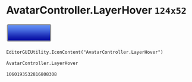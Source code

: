 # AvatarController.LayerHover `124x52`
<img src="/img/AvatarController.LayerHover.png" width=124 height=52>

``` CSharp
EditorGUIUtility.IconContent("AvatarController.LayerHover")
```
```
AvatarController.LayerHover
```
```
1060193532816808308
```
